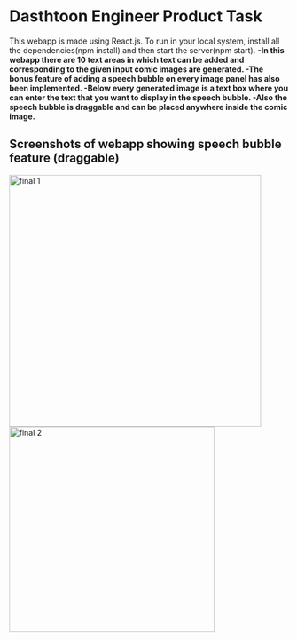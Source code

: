 # Dasthtoon Engineer Product Task
This webapp is made using React.js. To run in your local system, install all the dependencies(npm install) and then start the server(npm start).
**-In this webapp there are 10 text areas in which text can be added and corresponding to the given input comic images are generated. 
-The bonus feature of adding a speech bubble on every image panel has also been implemented. 
-Below every generated image is a text box where you can enter the text that you want to display in the speech bubble. 
-Also the speech bubble is draggable and can be placed anywhere inside the comic image.**


## Screenshots of webapp showing speech bubble feature (draggable)
<img width="454" alt="final 1" src="https://github.com/riya7701/Dashtoon_task/assets/84079919/f5dc360a-d559-4475-90a4-8638e54cd56f">

<img width="370" alt="final 2" src="https://github.com/riya7701/Dashtoon_task/assets/84079919/ed27cf44-574e-4e22-b9ad-5875216c340e">




